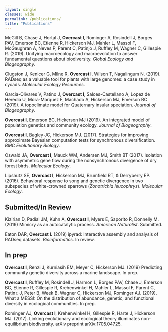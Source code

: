 ```yaml
---
layout: single
classes: wide
permalink: /publications/
title: "Publications"
---
```


McGill B, Chase J, Hortal J, **Overcast I**, Rominger A, Rosindell J, Borges PAV, Emerson BC, Etienne R, Hickerson MJ, Mahler L, Massol F, McGaughran A, Neves P, Parent C, Patinjo J, Ruffley M, Wagner C, Gillespie R. (2019). Unifying macroecology and macroevolution to answer fundamental questions about biodiversity. *Global Ecology and Biogeography*.

Clugston J, Kenicer G, Milne R, **Overcast I**, Wilson T, Nagalingum N. (2019). RADseq as a valuable tool for plants with large genomes: a case study in cycads. *Molecular Ecology Resources*.

Garcia-Olivares V, Patino J, **Overcast I**, Salces-Castellano A, Lopez de Heredia U, Mora-Marquez F, Machado A, Hickerson MJ, Emerson BC (2019). A topoclimate model for Quaternary insular speciation. *Journal of Biogeography*.

**Overcast I**, Emerson BC, Hickerson MJ (2019). An integrated model of population genetics and community ecology. *Journal of Biogeography*.

**Overcast I**, Bagley JC, Hickerson MJ. (2017). Strategies for improving approximate Bayesian computation tests for synchronous diversification. *BMC Evolutionary Biology*.

Oswald JA, **Overcast I**, Mauck WM, Andersen MJ, Smith BT (2017). Isolation with asymmetric gene flow during the nonsynchronous divergence of dry forest birds. *Molecular Ecology*.

Lipshutz SE, **Overcast I**, Hickerson MJ, Brumfield RT, & Derryberry EP. (2016). Behavioral response to song and genetic divergence in two subspecies of white-crowned sparrows (*Zonotrichia leucophrys*). *Molecular Ecology*.

Submitted/In Review
-------------------
Kizirian D, Padial JM, Kuhn A, **Overcast I**, Myers E, Saporito R, Donnelly M. (2019) Mimicry as an autocatalytic process. *American Naturalist*. Submitted.

Eaton DAR, **Overcast I.** (2019) ipyrad: Interactive assembly and analysis of RADseq datasets. *Bioinformatics*. In review.

In prep
-------

**Overcast I**, Renzi J, Kurniasih EM, Meyer C, Hickerson MJ. (2019) Predicting community genetic diversity across a marine landscape. In prep.

**Overcast I**, Ruffley M, Rosindell J, Harmon L, Borges PAV, Chase J, Emerson BC, Etienne R, Gillespie R, Krehenwinkel H, Mahler L, Massol F, Parent C, Patin± J, Peter B, Week B, Wagner C, Hickerson MJ, Rominger AJ. (2019). What a MESS!: On the distribution of abundance, genetic, and functional diversity in ecological communities. In prep.

Rominger AJ, **Overcast I**, Krehenwinkel H, Gillespie R, Harte J, Hickerson MJ. (2017). Linking evolutionary and ecological theory illuminates non-equilibrium biodiversity. arXiv preprint arXiv:1705.04725.
